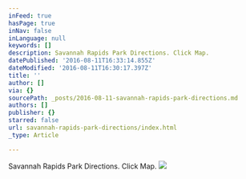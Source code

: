 ```yaml
---
inFeed: true
hasPage: true
inNav: false
inLanguage: null
keywords: []
description: Savannah Rapids Park Directions. Click Map.
datePublished: '2016-08-11T16:33:14.855Z'
dateModified: '2016-08-11T16:30:17.397Z'
title: ''
author: []
via: {}
sourcePath: _posts/2016-08-11-savannah-rapids-park-directions.md
authors: []
publisher: {}
starred: false
url: savannah-rapids-park-directions/index.html
_type: Article

---
```

Savannah Rapids Park Directions. Click Map.
![](https://the-grid-user-content.s3-us-west-2.amazonaws.com/5f0dfd3d-45d3-4cd3-8032-6db7791e977f.png)